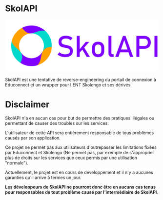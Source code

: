 # SkolAPI

![logo](https://github.com/yannis300307/SkolAPI/blob/main/assets/title.png?raw=true)

SkolAPI est une tentative de reverse-engineering du portail de connexion à Educonnect et un wrapper pour l'ENT Skolengo et ses dérivés.

# Disclaimer

SkolAPI n'a en aucun cas pour but de permettre des pratiques illégales ou permettant de causer des troubles sur les services.

L'utilisateur de cette API sera entièrement responsable de tous problèmes causés par son application.

Ce projet ne permet pas aux utilisateurs d'outrepasser les limitations fixées par Educonnect et Skolengo (Ne permet pas, par exemple de s'approprier plus de droits sur les services que ceux permis par une utilisation "normale").

Actuellement, le projet est en cours de développement et il n'y a aucunes garanties qu'il arrive à termes un jour.

**Les développeurs de SkolAPI ne pourront donc être en aucuns cas tenus pour responsables de tout problème causé par l'intermédiaire de SkolAPI**.